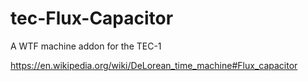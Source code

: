 # tec-Flux-Capacitor

 A WTF machine addon for the TEC-1
 
 https://en.wikipedia.org/wiki/DeLorean_time_machine#Flux_capacitor
 
 
